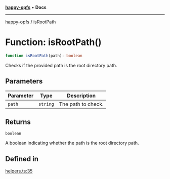 [**happy-opfs**](../README.md) • **Docs**

***

[happy-opfs](../README.md) / isRootPath

# Function: isRootPath()

```ts
function isRootPath(path): boolean
```

Checks if the provided path is the root directory path.

## Parameters

| Parameter | Type | Description |
| ------ | ------ | ------ |
| `path` | `string` | The path to check. |

## Returns

`boolean`

A boolean indicating whether the path is the root directory path.

## Defined in

[helpers.ts:35](https://github.com/JiangJie/happy-opfs/blob/7cd01910b3abb83abc0f7edbbf013c47ae6a060f/src/fs/helpers.ts#L35)
